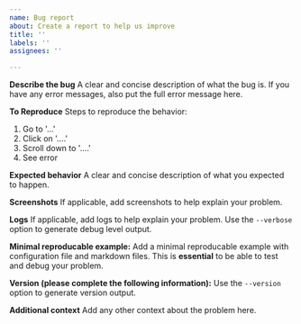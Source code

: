 ```yaml
---
name: Bug report
about: Create a report to help us improve
title: ''
labels: ''
assignees: ''

---
```


**Describe the bug**
A clear and concise description of what the bug is. If you have any error messages, also put the full error message here.

**To Reproduce**
Steps to reproduce the behavior:
1. Go to '...'
2. Click on '....'
3. Scroll down to '....'
4. See error

**Expected behavior**
A clear and concise description of what you expected to happen.

**Screenshots**
If applicable, add screenshots to help explain your problem.

**Logs**
If applicable, add logs to help explain your problem. Use the `--verbose` option to generate debug level output.

**Minimal reproducable example:**
Add a minimal reproducable example with configuration file and markdown files. This is **essential** to be able to test and debug your problem.

**Version (please complete the following information):**
Use the `--version` option to generate version output.

**Additional context**
Add any other context about the problem here.
